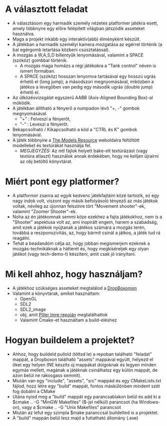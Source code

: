 # A választott feladat
 - A választásom egy harmadik személy nézetes platformer játékra esett, amely többnyire egy előre felépített világban játszódik asseteket használva.
 - Maga a projekt inkább egy interaktív(abb) élményként készült.
 - A játékban a harmadik személyi kamera mozgatása az egérrel történik (a bal egérgomb letartása közbeni csúsztatással).
 - A mozgás a W,A,S,D billentyűk lenyomásával, valamint a SPACE (szóköz) gombbal történik.
    - A mozgás maga homázs a régi játékokra a "Tank control" néven is ismert formában.
    - A SPACE (szóköz) hosszan lenyomva tartásával egy hosszú ugrás érhető el (long jump); a másodszori megnyomásával, miközben a játékos a levegőben van pedig egy második ugrás (double jump) érhető el.
 - Az ütközésvizsgálat egyszerű AABB (Axis-Aligned Bounding Box)-al működik.
 - A játékban állítható a fényerő a numpadon lévő "+, -" gombok megnyomásával.
    - "+" : Felveszi a fényerőt,
    - "-" : Leveszi a fényerőt.
 - Bekapcsolható / Kikapcsolható a köd a "CTRL és K" gombok lenyomásával.
 - A játék többnyire a [The Models Resource](https://www.models-resource.com) weboldalra feltöltött modelleket és textúrákat használja fel.
    - _MEGJEGYZÉS:_ Az mtl fájlok helyett bake-elt textúrázást (vagy textúra atlaszt) használok annak érdekében, hogy ne kelljen újraírni az obj betöltő könyvtárat.

# Miért pont egy platformer?
   - A platformer zsanra az egyik kedvenc játékfajtáim közé tartozik, ez egy nagy indok volt, viszont egy másik befolyásoló tényező az más játékok voltak, névileg az újonnan felszínre tört "Movement shooter"-ek, valamint "Zoomer Shooter"-ek.
   - Noha az én játékomnak semmi köze ezekhez a fajta játékokhoz, nem is a "Shooter" aspektusa volt az, ami inspirált engem, hanem a szabadság, amit ezek a játékok nyújtanak a játékos számára a mozgás terén, továbbá a reszponszivitás, az, hogy bármit csinál a játkos, a játék tud rá reagálni.
   - Tehát a beadandóm célja az, hogy jobban megismerjem ezeknek a mozgás-technikáknak a hátterét és, hogy megkíséreljek egy olyan játékot (vagy tech-demo-t) készíteni, amit csak jó irányítani.

# Mi kell ahhoz, hogy használjam?
 - A játékhoz szükséges asseteket megtalálod a [DropBoxomon](https://www.dropbox.com/scl/fo/obyodmsezp6fg3ffemp86/ANnxk1vAxdVVESFW4cn_0T0?rlkey=2purfvqxr9n0daeijp36d9ro0&st=q6mpo48z&dl=0)
 - Valamint a könyvtárak, amiket használtam:
   - OpenGL
   - SDL2
   - SDL2_image
   - obj, amit [Piller Imre repoján](https://gitlab.com/imre-piller/me-courses/-/tree/master/grafika/utils/obj?ref_type=heads) megtalálhattok
   - Valamint Cmake-et használtam a build-eléshez
# Hogyan buildelem a projektet?
 - Ahhoz, hogy buildeld pullold (töltsd le) a repoban található "feladat" mappát, a Dropboxon található "assets" mappával együtt, helyezd el őket egy helyen (NE készíts új mappákat dolgoknak és legyen minden egymás mellett, magának a játéknak csinálhatsz egy külön mappát, de azon belül ne rakosgass semmit).
 - Miután van egy "include", "assets", "src" mappád és egy CMakeLists.txt fájlod, hozz létre egy "build" mappát, fontos máskülönben mindent szét fog dobálni a CMake
 - Utána nyisd meg a "build" mappát egy parancsablakon belül és add ki a $cmake .. -G "MinGW Makefiles" ($-jel nélkül) parancsot (ha Windows-on), vagy a $cmake .. -G "Unix Makefiles" parancsot
 - Miután az lefut egy szimpla $make paranccsal buildelted is a projektet.
 - A "build" mappán belül lesz majd a futtatható állomány (.exe)
